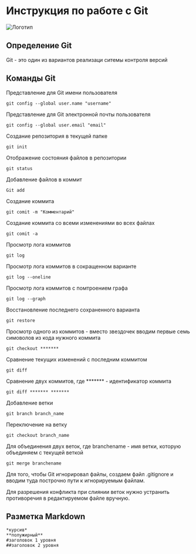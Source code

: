 # **Инструкция по работе с Git**

![Логотип](siroezhka.jpg)

## Определение Git

Git - это один из вариантов реализаци ситемы контроля версий

## Команды Git
Представление для Git имени пользователя

    git config --global user.name "username"

Представление для Git электронной почты пользователя 

    git config --global user.email "email"

Создание репозитория в текущей папке

    git init

Отображение состояния файлов в репозитории

    git status

Добавление файлов в коммит

    Git add

Создание коммита

    git comit -m "Комментарий"

Создание коммита со всеми изменениями во всех файлах

    git comit -a

Просмотр лога коммитов

    git log

Просмотр лога коммитов в сокращенном варианте

    git log --oneline

Просмотр лога коммитов с помтроением графа

    git log --graph

Восстановление последнего сохраненного варианта

    git restore

Просмотр одного из коммитов - вместо звездочек вводим первые семь симоволов из кода нужного коммита

    git checkout *******

Сравнение текущих изменений с последним коммитом

    git diff

Сравнение двух коммитов, где ******* - идентификатор коммита

    git diff ******* *******

Добавление ветки

    git branch branch_name

Переключение на ветку

    git checkout branch_name

Для объединения двух веток, где branchename - имя ветки, которую объединяем с текущей веткой

    git merge branchename

Для того, чтобы Git  игнорировал файлы, создаем файл .gitignore и вводим туда построчно пути к игнорируемым файлам.

Для разрешения конфликта при слиянии веток нужно устранить противоречия в редактируемом файле вручную.

## Разметка Markdown
    *курсив*
    **полужирный**
    #заголовок 1 уровня
    ##заголовок 2 уровня